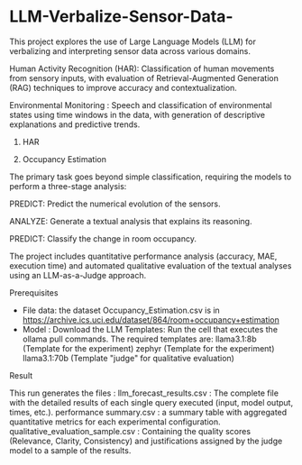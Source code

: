 # LLM-Verbalize-Sensor-Data-
This project explores the use of Large Language Models (LLM) for verbalizing and interpreting sensor data across various domains.

Human Activity Recognition (HAR): Classification of human movements from sensory inputs, 
                                    with evaluation of Retrieval-Augmented Generation (RAG) techniques to improve accuracy and contextualization.

Environmental Monitoring : Speech and classification of environmental states using time windows in the data, 
                               with generation of descriptive explanations and predictive trends.
                               
1) HAR
   
   


3) Occupancy Estimation

The primary task goes beyond simple classification, requiring the models to perform a three-stage analysis:

PREDICT: Predict the numerical evolution of the sensors.

ANALYZE: Generate a textual analysis that explains its reasoning.

PREDICT: Classify the change in room occupancy.

The project includes quantitative performance analysis (accuracy, MAE, execution time) and automated qualitative evaluation of the textual analyses using an LLM-as-a-Judge approach.

Prerequisites
  * File data: the dataset Occupancy_Estimation.csv is in https://archive.ics.uci.edu/dataset/864/room+occupancy+estimation
  * Model : Download the LLM Templates: Run the cell that executes the ollama pull commands. The required templates are:
            llama3.1:8b (Template for the experiment)
            zephyr (Template for the experiment)
            llama3.1:70b (Template "judge" for qualitative evaluation)

Result 

This run generates the files :
   llm_forecast_results.csv : The complete file with the detailed results of each single query executed (input, model output, times, etc.).
   performance summary.csv : a summary table with aggregated quantitative metrics for each experimental configuration.
   qualitative_evaluation_sample.csv : Containing the quality scores (Relevance, Clarity, Consistency) and justifications assigned by the judge model to a sample of the results.

